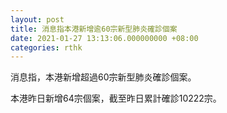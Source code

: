 ```yaml
---
layout: post
title: 消息指本港新增逾60宗新型肺炎確診個案
date: 2021-01-27 13:13:06.000000000 +08:00
categories: rthk
---
```


消息指，本港新增超過60宗新型肺炎確診個案。

本港昨日新增64宗個案，截至昨日累計確診10222宗。
